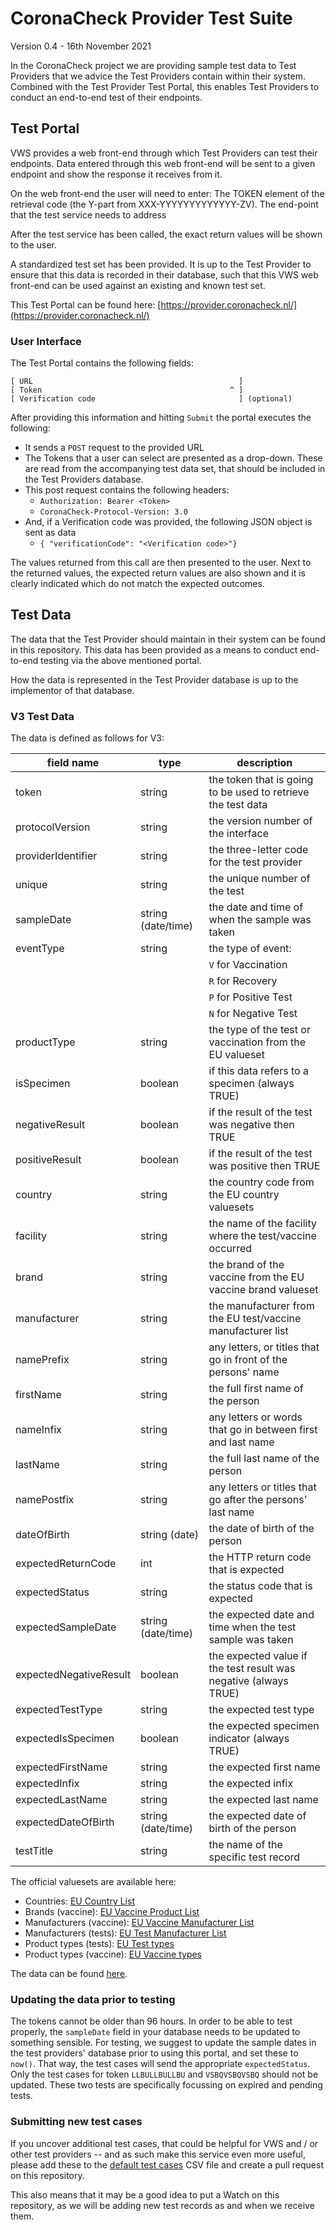 # CoronaCheck Provider Test Suite

Version 0.4 - 16th November 2021

In the CoronaCheck project we are providing sample test data to Test Providers that we advice the Test Providers contain within their system. Combined with the Test Provider Test Portal, this enables Test Providers to conduct an end-to-end test of their endpoints.

## Test Portal

VWS provides a web front-end through which Test Providers can test their endpoints. Data entered through this web front-end will be sent to a given endpoint and show the response it receives from it.

On the web front-end the user will need to enter:
The TOKEN element of the retrieval code (the Y-part from XXX-YYYYYYYYYYYYY-ZV).
The end-point that the test service needs to address

After the test service has been called, the exact return values will be shown to the user.

A standardized test set has been provided. It is up to the Test Provider to ensure that this data is recorded in their database, such that this VWS web front-end can be used against an existing and known test set.

This Test Portal can be found here: [https://provider.coronacheck.nl/](https://provider.coronacheck.nl/)

### User Interface

The Test Portal contains the following fields:

```
[ URL                                              ]
[ Token                                          ^ ]
[ Verification code                                ] (optional)
```

After providing this information and hitting `Submit` the portal executes the following:

 * It sends a `POST` request to the provided URL
 * The Tokens that a user can select are presented as a drop-down. These are read from the accompanying test data set, that should be included in the Test Providers database.
 * This post request contains the following headers:
   - `Authorization: Bearer <Token>`
   - `CoronaCheck-Protocol-Version: 3.0`
 * And, if a Verification code was provided, the following JSON object is sent as data
   - `{ "verificationCode": "<Verification code>"}`

The values returned from this call are then presented to the user. Next to the returned values, the expected return values are also shown and it is clearly indicated which do not match the expected outcomes.

## Test Data

The data that the Test Provider should maintain in their system can be found in this repository. This data has been provided as a means to conduct end-to-end testing via the above mentioned portal.

How the data is represented in the Test Provider database is up to the implementor of that database.

### V3 Test Data

The data is defined as follows for V3:

| field name               | type               | description                                                      |
|--------------------------|--------------------|------------------------------------------------------------------|
| token                    | string             | the token that is going to be used to retrieve the test data     |
| protocolVersion          | string             | the version number of the interface                              |
| providerIdentifier       | string             | the three-letter code for the test provider                      |
| unique                   | string             | the unique number of the test                                    |
| sampleDate               | string (date/time) | the date and time of when the sample was taken                   |
| eventType                | string             | the type of event:                               				   |
| 			               |                    |    `V` for Vaccination										   |
| 			               |                    |    `R` for Recovery										   	   |
| 			               |                    |    `P` for Positive Test										   |
| 			               |                    |    `N` for Negative Test										   |
| productType              | string             | the type of the test or vaccination from the EU valueset		   |
| isSpecimen               | boolean            | if this data refers to a specimen (always TRUE)                  |
| negativeResult           | boolean            | if the result of the test was negative then TRUE				   |
| positiveResult           | boolean            | if the result of the test was positive then TRUE			       |
| country                  | string             | the country code from the EU country valuesets				   |
| facility                 | string             | the name of the facility where the test/vaccine occurred         |
| brand                    | string             | the brand of the vaccine from the EU vaccine brand valueset      |
| manufacturer             | string             | the manufacturer from the EU test/vaccine manufacturer list      |
| namePrefix               | string             | any letters, or titles that go in front of the persons' name     |
| firstName                | string             | the full first name of the person                                |
| nameInfix                | string             | any letters or words that go in between first and last name      |
| lastName                 | string             | the full last name of the person                                 |
| namePostfix              | string             | any letters or titles that go after the persons' last name       |
| dateOfBirth              | string (date)      | the date of birth of the person                                  |
| expectedReturnCode       | int                | the HTTP return code that is expected                            |
| expectedStatus           | string             | the status code that is expected                                 |
| expectedSampleDate       | string (date/time) | the expected date and time when the test sample was taken        |
| expectedNegativeResult   | boolean            | the expected value if the test result was negative (always TRUE) |
| expectedTestType         | string             | the expected test type                                           |
| expectedIsSpecimen       | boolean            | the expected specimen indicator (always TRUE)                    |
| expectedFirstName		   | string             | the expected first name										   |
| expectedInfix			   | string             | the expected infix											   |
| expectedLastName		   | string             | the expected last name										   |
| expectedDateOfBirth	   | string (date/time) | the expected  date of birth of the person             		   |
| testTitle                | string             | the name of the specific test record                             |

The official valuesets are available here:

* Countries: [EU Country List](https://github.com/ehn-dcc-development/ehn-dcc-valuesets/blob/release/1.3.0/country-2-codes.json)
* Brands (vaccine): [EU Vaccine Product List](https://github.com/ehn-dcc-development/ehn-dcc-valuesets/blob/release/1.3.0/vaccine-medicinal-product.json)
* Manufacturers (vaccine): [EU Vaccine Manufacturer List](https://github.com/ehn-dcc-development/ehn-dcc-valuesets/blob/release/1.3.0/vaccine-mah-manf.json)
* Manufacturers (tests): [EU Test Manufacturer List](https://github.com/ehn-dcc-development/ehn-dcc-valuesets/blob/main/test-manf.json)
* Product types (tests): [EU Test types](https://github.com/ehn-dcc-development/ehn-dcc-valuesets/blob/main/test-type.json)
* Product types (vaccine): [EU Vaccine types](https://github.com/ehn-dcc-development/ehn-dcc-valuesets/blob/main/vaccine-prophylaxis.json)

The data can be found [here](default-test-cases-v3.csv).

### Updating the data prior to testing

The tokens cannot be older than 96 hours. In order to be able to test properly, the `sampleDate` field in your database needs to be updated to something sensible. For testing, we suggest to update the sample dates in the test providers' database prior to using this portal, and set these to `now()`. That way, the test cases will send the appropriate `expectedStatus`. Only the test cases for token `LLBULLBULLBU` and `VSBQVSBQVSBQ` should not be updated. These two tests are specifically focussing on expired and pending tests.

### Submitting new test cases

If you uncover additional test cases, that could be helpful for VWS and / or other test providers -- and as such make this service even more useful, please add these to the [default test cases](default-test-cases.csv) CSV file and create a pull request on this repository.

This also means that it may be a good idea to put a Watch on this repository, as we will be adding new test records as and when we receive them.
